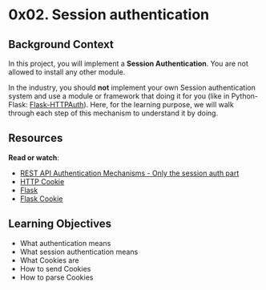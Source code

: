 # 0x02. Session authentication

## Background Context

In this project, you will implement a  **Session Authentication**. You are not allowed to install any other module.

In the industry, you should  **not**  implement your own Session authentication system and use a module or framework that doing it for you (like in Python-Flask:  [Flask-HTTPAuth](https://intranet.hbtn.io/rltoken/3Q-d2k3A-L-AyrvAcUJzAg "Flask-HTTPAuth")). Here, for the learning purpose, we will walk through each step of this mechanism to understand it by doing.

## Resources

**Read or watch**:

-   [REST API Authentication Mechanisms - Only the session auth part](https://intranet.hbtn.io/rltoken/iT3ar2nR1Ljhujo5Qyvfpg "REST API Authentication Mechanisms - Only the session auth part")
-   [HTTP Cookie](https://intranet.hbtn.io/rltoken/jvMahr6fVHaCtt-grGFM9A "HTTP Cookie")
-   [Flask](https://intranet.hbtn.io/rltoken/s4vbno-huyUzOrgDXDgj3w "Flask")
-   [Flask Cookie](https://intranet.hbtn.io/rltoken/jk07WKFJylBJmvSuJce_qQ "Flask Cookie")

## Learning Objectives

-   What authentication means
-   What session authentication means
-   What Cookies are
-   How to send Cookies
-   How to parse Cookies

